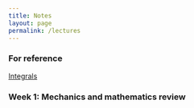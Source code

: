 ```yaml
---
title: Notes
layout: page
permalink: /lectures
---
```

### For reference ###
[Integrals](PhysH308/lectures/ToI)

### Week 1: Mechanics and mathematics review ### 
